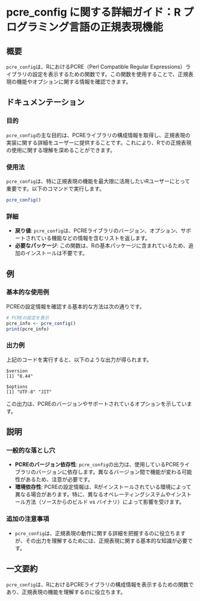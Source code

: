 <!--
Meta Description: # pcre_config に関する詳細ガイド：R プログラミング言語の正規表現機能 ## 概要 `pcre_config`は、RにおけるPCRE（Perl Compatible Regular Expressions）ライブラリの設定を表示するための関数です。この関数を使用することで、正規表現の機...
Meta Keywords: pcre_config, pcre_info, に関する詳細ガイド, プログラミング言語の正規表現機能, rにおけるpcre
-->

# pcre_config に関する詳細ガイド：R プログラミング言語の正規表現機能

## 概要
`pcre_config`は、RにおけるPCRE（Perl Compatible Regular Expressions）ライブラリの設定を表示するための関数です。この関数を使用することで、正規表現の機能やオプションに関する情報を確認できます。

## ドキュメンテーション
### 目的
`pcre_config`の主な目的は、PCREライブラリの構成情報を取得し、正規表現の実装に関する詳細をユーザーに提供することです。これにより、Rでの正規表現の使用に関する理解を深めることができます。

### 使用法
`pcre_config`は、特に正規表現の機能を最大限に活用したいRユーザーにとって重要です。以下のコマンドで実行します。

```R
pcre_config()
```

### 詳細
- **戻り値**: `pcre_config`は、PCREライブラリのバージョン、オプション、サポートされている機能などの情報を含むリストを返します。
- **必要なパッケージ**: この関数は、Rの基本パッケージに含まれているため、追加のインストールは不要です。

## 例
### 基本的な使用例
PCREの設定情報を確認する基本的な方法は次の通りです。

```R
# PCREの設定を表示
pcre_info <- pcre_config()
print(pcre_info)
```

### 出力例
上記のコードを実行すると、以下のような出力が得られます。

```
$version
[1] "8.44"

$options
[1] "UTF-8" "JIT"
```

この出力は、PCREのバージョンやサポートされているオプションを示しています。

## 説明
### 一般的な落とし穴
- **PCREのバージョン依存性**: `pcre_config`の出力は、使用しているPCREライブラリのバージョンに依存します。異なるバージョン間で機能が変わる可能性があるため、注意が必要です。
- **環境依存性**: PCREの設定情報は、Rがインストールされている環境によって異なる場合があります。特に、異なるオペレーティングシステムやインストール方法（ソースからのビルド vs バイナリ）によって影響を受けます。

### 追加の注意事項
- `pcre_config`は、正規表現の動作に関する詳細を把握するのに役立ちますが、その出力を理解するためには、正規表現に関する基本的な知識が必要です。

## 一文要約
`pcre_config`は、RにおけるPCREライブラリの構成情報を表示するための関数であり、正規表現の機能を理解するのに役立ちます。